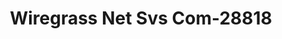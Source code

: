 ---
f_zip-code: 36330
f_state-code: AL
title: Wiregrass Net Svs Com-28818
f_phone: 334-393-5749
f_city-only: Enterprise
f_address: 1233 Rucker Boulevard Enterprise
f_location-unique-id: '28818'
slug: wiregrass-net-svs-com-28818
updated-on: '2024-05-30T13:46:58.046Z'
created-on: '2024-05-30T13:36:59.803Z'
published-on: '2024-05-30T13:54:32.469Z'
f_city-state: cms/city/enterprise-al.md
f_company: cms/company/wiregrass-net-svs-com.md
f_state: cms/state/alabama.md
layout: '[payday-loan].html'
tags: payday-loan
---